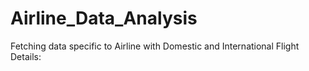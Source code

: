 # Airline_Data_Analysis
Fetching data specific to Airline with Domestic and International Flight Details:
